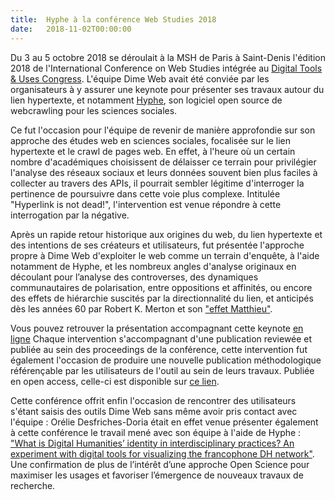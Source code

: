 ```yaml
---
title:  Hyphe à la conférence Web Studies 2018
date:   2018-11-02T00:00:00
---
```


Du 3 au 5 octobre 2018 se déroulait à la MSH de Paris à Saint-Denis l'édition 2018 de l'International Conference on Web Studies intégrée au [Digital Tools & Uses Congress](https://digitaluses-congress.univ-paris8.fr). L'équipe Dime Web avait été conviée par les organisateurs à y assurer une keynote pour présenter ses travaux autour du lien hypertexte, et notamment [Hyphe](https://hyphe.medialab.sciences-po.fr), son logiciel open source de webcrawling pour les sciences sociales.
<!--more-->
Ce fut l'occasion pour l'équipe de revenir de manière approfondie sur son approche des études web en sciences sociales, focalisée sur le lien hypertexte et le crawl de pages web. En effet, à l'heure où un certain nombre d'académiques choisissent de délaisser ce terrain pour privilégier l'analyse des réseaux sociaux et leurs données souvent bien plus faciles à collecter au travers des APIs, il pourrait sembler légitime d'interroger la pertinence de poursuivre dans cette voie plus complexe. Intitulée "Hyperlink is not dead!", l'intervention est venue répondre à cette interrogation par la négative.

Après un rapide retour historique aux origines du web, du lien hypertexte et des intentions de ses créateurs et utilisateurs, fut présentée l'approche propre à Dime Web d'exploiter le web comme un terrain d'enquête, à l'aide notamment de Hyphe, et les nombreux angles d'analyse originaux en découlant pour l’analyse des controverses, des dynamiques communautaires de polarisation, entre oppositions et affinités, ou encore des effets de hiérarchie suscités par la directionnalité du lien, et anticipés dès les années 60 par Robert K. Merton et son ["effet Matthieu"](https://fr.wikipedia.org/wiki/Effet_Matthieu).

Vous pouvez retrouver la présentation accompagnant cette keynote [en ligne](https://hyphe.medialab.sciences-po.fr/docs/20181004-DigitalTools-HyperlinkIsNotDead.pdf)
Chaque intervention s'accompagnant d'une publication reviewée et publiée au sein des proceedings de la conférence, cette intervention fut également l'occasion de produire une nouvelle publication méthodologique référençable par les utilisateurs de l'outil au sein de leurs travaux. Publiée en open access, celle-ci est disponible sur [ce lien](https://dl.acm.org/doi/10.1145/3240431.3240434).

Cette conférence offrit enfin l'occasion de rencontrer des utilisateurs s'étant saisis des outils Dime Web sans même avoir pris contact avec l'équipe : Orélie Desfriches-Doria était en effet venue présenter également à cette conférence le travail mené avec son équipe à l'aide de Hyphe : ["What is Digital Humanities’ identity in interdisciplinary practices? An experiment with digital tools for visualizing the francophone DH network"](https://dl.acm.org/doi/10.1145/3240431.3240439). Une confirmation de plus de l’intérêt d’une approche Open Science pour maximiser les usages et favoriser l’émergence de nouveaux travaux de recherche.
